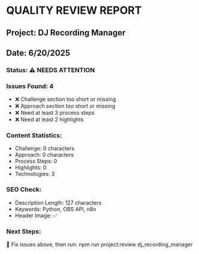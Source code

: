 
# QUALITY REVIEW REPORT
## Project: DJ Recording Manager
## Date: 6/20/2025

### Status: ⚠️ NEEDS ATTENTION

### Issues Found: 4
- ❌ Challenge section too short or missing
- ❌ Approach section too short or missing
- ❌ Need at least 3 process steps
- ❌ Need at least 2 highlights

### Content Statistics:
- Challenge: 0 characters
- Approach: 0 characters  
- Process Steps: 0
- Highlights: 0
- Technologies: 3

### SEO Check:
- Description Length: 127 characters
- Keywords: Python, OBS API, n8n
- Header Image: ✅

### Next Steps:
🔧 Fix issues above, then run: npm run project:review dj_recording_manager
        